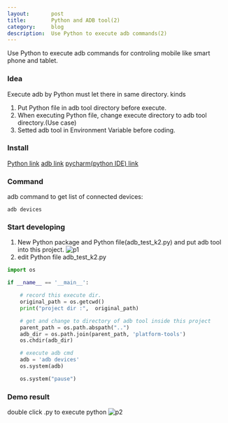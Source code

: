 ```yaml
---
layout:       post
title:        Python and ADB tool(2)
category:     blog
description:  Use Python to execute adb commands(2)
---
```

Use Python to execute adb commands for controling mobile like smart phone and tablet.

### Idea
Execute adb by Python must let there in same directory.
kinds
1. Put Python file in adb tool directory before execute.
2. When executing Python file, change execute directory to adb tool directory.(Use case)
3. Setted adb tool in Environment Variable before coding.

### Install
[Python link](https://www.python.org/downloads/)
[adb link](https://developer.android.com/studio/releases/platform-tools "adb link")
[pycharm(python IDE) link](https://www.jetbrains.com/pycharm/)

### Command
adb command to get list of connected devices:
```shell
adb devices
```
### Start developing
1. New Python package and Python file(adb_test_k2.py) and put adb tool into this project.
![p1](https://github.com/u0652804/u0652804.github.io/blob/master/images/other/up_res/Python_adb2/Python_adb2_p1.png?raw=true)
2. edit Python file
adb_test_k2.py

```python
import os

if __name__ == '__main__':

    # record this execute dir.
    original_path = os.getcwd()
    print("project dir :",  original_path)

    # get and change to directory of adb tool inside this project
    parent_path = os.path.abspath("..")
    adb_dir = os.path.join(parent_path, 'platform-tools')
    os.chdir(adb_dir)

    # execute adb cmd
    adb = 'adb devices'
    os.system(adb)

    os.system("pause")


```
### Demo result
double click .py to execute python
![p2](https://github.com/u0652804/u0652804.github.io/blob/master/images/other/up_res/Python_adb2/Python_adb2_p2.png?raw=true)
